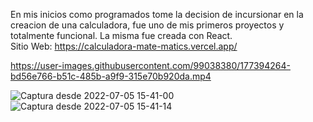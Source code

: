 En mis inicios como programados tome la decision de incursionar en la creacion de una calculadora, fue uno de mis primeros proyectos y totalmente funcional.
La misma fue creada con React.  <br>
Sitio Web: https://calculadora-mate-matics.vercel.app/


https://user-images.githubusercontent.com/99038380/177394264-bd56e766-b51c-485b-a9f9-315e70b920da.mp4

![Captura desde 2022-07-05 15-41-00](https://user-images.githubusercontent.com/99038380/177394338-f923f22a-4899-46a1-97ba-a7c7f9249e11.png)
![Captura desde 2022-07-05 15-41-14](https://user-images.githubusercontent.com/99038380/177394345-8a06ef3d-73f3-4d3e-b05b-3d991d7fd094.png)
